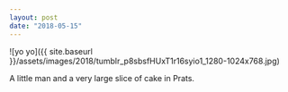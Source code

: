 ```yaml
---
layout: post
date: "2018-05-15"
---
```


![yo yo]({{ site.baseurl }}/assets/images/2018/tumblr_p8sbsfHUxT1r16syio1_1280-1024x768.jpg)

A little man and a very large slice of cake in Prats.
